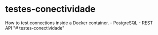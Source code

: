 # testes-conectividade

How to test connections inside a Docker container.
	- PostgreSQL
	- REST API
"# testes-conectividade" 
